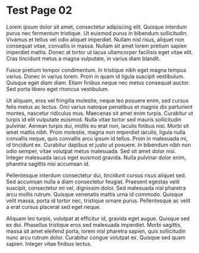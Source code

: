 # Test Page 02

Lorem ipsum dolor sit amet, consectetur adipiscing elit. Quisque interdum purus nec fermentum tristique. Ut euismod purus in bibendum sollicitudin. Vivamus et tellus vel odio aliquet imperdiet. Nullam nisl risus, aliquet non consequat vitae, convallis in massa. Nullam sit amet lorem pretium sapien imperdiet mattis. Donec at tortor ut lacus ullamcorper facilisis eget vitae elit. Cras tincidunt metus a magna vulputate, in varius diam blandit.

Fusce pretium tempor condimentum. In tristique nibh eget magna tempus varius. Donec in varius lorem. Proin in quam id ligula suscipit vestibulum. Quisque eget diam diam. Etiam finibus neque nec metus consequat auctor. Sed porta libero eget rhoncus vestibulum.

Ut aliquam, eros vel fringilla molestie, neque leo posuere enim, sed cursus felis metus ac lectus. Orci varius natoque penatibus et magnis dis parturient montes, nascetur ridiculus mus. Maecenas sit amet enim turpis. Curabitur ut turpis id elit vulputate euismod. Nulla vitae tortor sed mauris sollicitudin pulvinar. Aenean turpis dui, mollis eu erat non, iaculis finibus nisi. Morbi sit amet mattis nibh. Proin molestie, magna non imperdiet iaculis, ligula nulla convallis neque, quis convallis arcu ipsum id tellus. Proin in malesuada mi, id tincidunt ex. Curabitur dapibus et justo ut posuere. In bibendum nibh non odio semper, vitae volutpat metus malesuada. Sed sit amet dolor nisi. Integer malesuada lacus eget euismod gravida. Nulla pulvinar dolor enim, pharetra sagittis nisi accumsan id.

Pellentesque interdum consectetur dui, tincidunt cursus risus aliquet sed. Sed accumsan nulla a diam consectetur feugiat. Praesent egestas velit suscipit, consectetur mi vel, dignissim dolor. Sed malesuada nisl pharetra arcu mollis rutrum. Quisque venenatis mattis urna id commodo. Quisque velit massa, porta id tortor nec, tristique ornare purus. Pellentesque ac velit a erat cursus placerat sed eget neque.

Aliquam leo turpis, volutpat at efficitur id, gravida eget augue. Quisque sed ex dui. Phasellus tristique eros sed malesuada imperdiet. Morbi sagittis, massa sit amet eleifend porta, lorem nisl pharetra sapien, quis sollicitudin nunc arcu rutrum dolor. Curabitur congue volutpat ex. Quisque sed quam sapien. Integer vitae finibus lectus.

